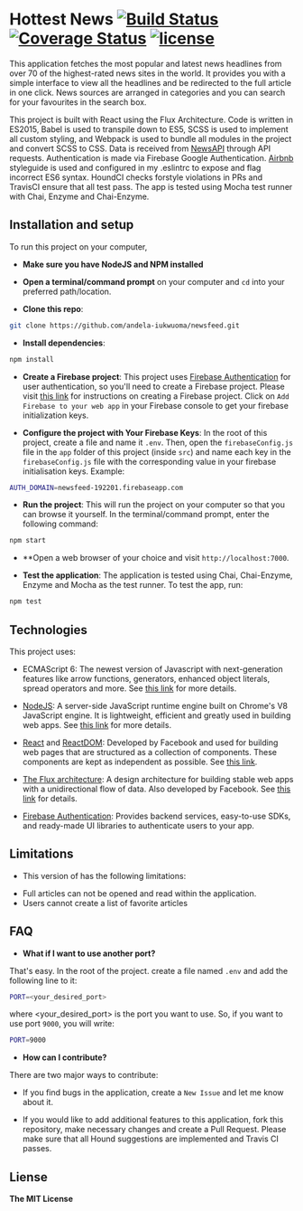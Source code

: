 # Hottest News    [![Build Status](https://travis-ci.org/andela-iukwuoma/newsfeed.svg?branch=master)](https://travis-ci.org/andela-iukwuoma/newsfeed) [![Coverage Status](https://coveralls.io/repos/github/andela-iukwuoma/newsfeed/badge.svg?branch=develop)](https://coveralls.io/github/andela-iukwuoma/newsfeed?branch=develop) [![license](https://img.shields.io/github/license/mashape/apistatus.svg)]()

This application fetches the most popular and latest news headlines from over 70 of the highest-rated news sites in the world. It provides you with a simple interface to view all the headlines and be redirected to the full article in one click. News sources are arranged in categories and you can search for your favourites in the search box.

This project is built with React using the Flux Architecture. Code is written in ES2015, Babel is used to transpile down to ES5, SCSS is used to implement all custom styling, and Webpack is used to bundle all modules in the project and convert SCSS to CSS. Data is received from [NewsAPI](https://newsapi.org) through API requests. Authentication is made via Firebase Google Authentication. [Airbnb](https://github.com/airbnb/javascript) styleguide is used and configured in my .eslintrc to expose and flag incorrect ES6 syntax. HoundCI checks forstyle violations in PRs and TravisCI ensure that all test pass. The app is tested using Mocha test runner with Chai, Enzyme and Chai-Enzyme.

## Installation and setup

To run this project on your computer,
- **Make sure you have NodeJS and NPM installed**

- **Open a terminal/command prompt** on your computer and `cd` into your preferred path/location.

- **Clone this repo**:

```bash
git clone https://github.com/andela-iukwuoma/newsfeed.git
```

- **Install dependencies**:

```bash
npm install
```

- **Create a Firebase project**: This project uses [Firebase Authentication](https://firebase.google.com/docs/auth/) for user authentication, so you'll need to create a 
Firebase project. Please visit [this link](https://firebase.google.com/docs/web/setup) for instructions on creating 
a Firebase project. Click on `Add Firebase to your web app` in your Firebase console to get your firebase initialization keys.

- **Configure the project with Your Firebase Keys**: In the root of this project, create a file
and name it `.env`. Then, open the `firebaseConfig.js` file in the `app` folder of this project (inside `src`) and name each key in the `firebaseConfig.js` file with the corresponding value in your firebase initialisation keys. Example:

```bash
AUTH_DOMAIN=newsfeed-192201.firebaseapp.com
```

- **Run the project**: This will run the project on your computer so that you can browse it yourself. In the 
terminal/command prompt, enter the following command:

```bash
npm start
```

- **Open a web browser of your choice and visit `http://localhost:7000`. 

- **Test the application**: The application is tested using Chai, Chai-Enzyme, Enzyme and Mocha as the test runner. To test the app, run:

```bash
npm test
```

## Technologies

This project uses:
- ECMAScript 6: The newest version of Javascript with 
next-generation features like arrow functions, generators, enhanced object literals, 
spread operators and more. See [this link](https://en.wikipedia.org/wiki/ECMAScript) for more details.

- [NodeJS](https://nodejs.org): A server-side JavaScript runtime engine built 
on Chrome's V8 JavaScript engine. It is lightweight, efficient and greatly used in building 
web apps. See [this link](https://nodejs.org) for more details.

- [React](https://facebook.github.io/react/) and [ReactDOM](https://facebook.github.io/react/docs/react-dom.html): 
Developed by Facebook and used for building web pages that are structured as a collection of 
components. These components are kept as independent as possible. See [this link](https://facebook.github.io/react/).

- [The Flux architecture](https://facebook.github.io/flux/): A design architecture for building stable 
web apps with a unidirectional flow of data. Also developed by Facebook. See [this link](https://facebook.github.io/flux/) 
for details.

- [Firebase Authentication](https://firebase.google.com/): Provides backend services, easy-to-use SDKs, and ready-made UI libraries to authenticate users to your app.

## Limitations

- This version of has the following limitations:

* Full articles can not be opened and read within the application.
* Users cannot create a list of favorite articles

## FAQ

- **What if I want to use another port?**

That's easy. In the root of the project. create a file named `.env` and add the following line to it:

```bash
PORT=<your_desired_port>
```

where <your\_desired\_port> is the port you want to use. So, if you want to use port `9000`, you will write:

```bash
PORT=9000
```
- **How can I contribute?**

There are two major ways to contribute:

- If you find bugs in the application, create a `New Issue` and let me know about it.

- If you would like to add additional features to this application, fork this repository, make necessary changes and create a Pull Request. Please make sure that all Hound suggestions are implemented and Travis CI passes.

## Liense

**The MIT License**